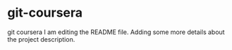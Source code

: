 # git-coursera
git coursera
I am editing the README file. Adding some more details about the project description.
